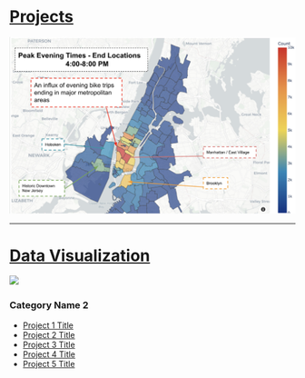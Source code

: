 
# [Projects](ml_project_page.md)

<img src="images/citibike.png?raw=true"/>

---
# [Data Visualization](viz_project_page.md)

<img src="images/demo.gif?raw=true"/>


### Category Name 2

- [Project 1 Title](http://example.com/)
- [Project 2 Title](http://example.com/)
- [Project 3 Title](http://example.com/)
- [Project 4 Title](http://example.com/)
- [Project 5 Title](http://example.com/)
